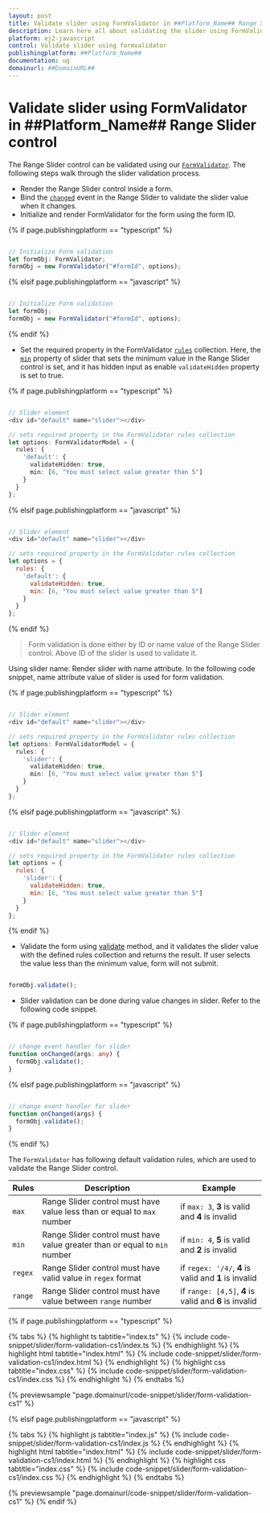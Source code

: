 ```yaml
---
layout: post
title: Validate slider using FormValidator in ##Platform_Name## Range Slider | Syncfusion
description: Learn here all about validating the slider using FormValidator in the Syncfusion ##Platform_Name## Range Slider control of Syncfusion Essential JS 2 and more.
platform: ej2-javascript
control: Validate slider using formvalidator
publishingplatform: ##Platform_Name##
documentation: ug
domainurl: ##DomainURL##
---
```


# Validate slider using FormValidator in ##Platform_Name## Range Slider control

The Range Slider control can be validated using our [`FormValidator`](../../form-validator/). The following steps walk through the slider validation process.

* Render the Range Slider control inside a form.
* Bind the [`changed`](../../api/slider/#changed) event in the Range Slider to validate the slider value when it changes.
* Initialize and render FormValidator for the form using the form ID.

{% if page.publishingplatform == "typescript" %}

```ts

// Initialize Form validation
let formObj: FormValidator;
formObj = new FormValidator("#formId", options);

```
{% elsif page.publishingplatform == "javascript" %}

```js

// Initialize Form validation
let formObj;
formObj = new FormValidator("#formId", options);

```

{% endif %}

* Set the required property in the FormValidator [`rules`](../../api/form-validator/#rules) collection. Here, the [`min`](../../api/slider/#min) property of slider that sets the minimum value in the Range Slider control is set, and it has hidden input as enable `validateHidden` property is set to true.

{% if page.publishingplatform == "typescript" %}

```ts

// Slider element
<div id="default" name="slider"></div>

// sets required property in the FormValidator rules collection
let options: FormValidatorModel = {
  rules: {
    'default': {
      validateHidden: true,
      min: [6, "You must select value greater than 5"]
    }
  }
};

```

{% elsif page.publishingplatform == "javascript" %}

```js

// Slider element
<div id="default" name="slider"></div>

// sets required property in the FormValidator rules collection
let options = {
  rules: {
    'default': {
      validateHidden: true,
      min: [6, "You must select value greater than 5"]
    }
  }
};

```

{% endif %}

> Form validation is done either by ID or name value of the Range Slider control. Above ID of the slider is used to validate it.

Using slider name: Render slider with name attribute. In the following code snippet, name attribute value of slider is used for form validation.

{% if page.publishingplatform == "typescript" %}

```ts

// Slider element
<div id="default" name="slider"></div>

// sets required property in the FormValidator rules collection
let options: FormValidatorModel = {
  rules: {
    'slider': {
      validateHidden: true,
      min: [6, "You must select value greater than 5"]
    }
  }
};

```

{% elsif page.publishingplatform == "javascript" %}

```js

// Slider element
<div id="default" name="slider"></div>

// sets required property in the FormValidator rules collection
let options = {
  rules: {
    'slider': {
      validateHidden: true,
      min: [6, "You must select value greater than 5"]
    }
  }
};

```

{% endif %}

* Validate the form using [validate](../../api/form-validator/#validate) method, and it validates the slider value with the defined rules collection and returns the result. If user selects the value less than the minimum value, form will not submit.

```ts

formObj.validate();

```

* Slider validation can be done during value changes in slider. Refer to the following code snippet.

{% if page.publishingplatform == "typescript" %}

```ts

// change event handler for slider
function onChanged(args: any) {
  formObj.validate();
}

```

{% elsif page.publishingplatform == "javascript" %}

```js

// change event handler for slider
function onChanged(args) {
  formObj.validate();
}

```

{% endif %}

The `FormValidator` has following default validation rules, which are used to validate the Range Slider control.

| Rules | Description | Example |
| ------------- | ------------- | ------------- |
| `max` | Range Slider control must have value less than or equal to `max` number | if `max: 3`, **3** is valid and **4** is invalid |
| `min` | Range Slider control must have value greater than or equal to `min` number | if `min: 4`, **5** is valid and **2** is invalid |
| `regex` | Range Slider control must have valid value in `regex` format | if `regex: '/4/`, **4** is valid and **1** is invalid |
| `range` | Range Slider control must have value between `range` number | if `range: [4,5]`, **4** is valid and **6** is invalid |

{% if page.publishingplatform == "typescript" %}

{% tabs %}
{% highlight ts tabtitle="index.ts" %}
{% include code-snippet/slider/form-validation-cs1/index.ts %}
{% endhighlight %}
{% highlight html tabtitle="index.html" %}
{% include code-snippet/slider/form-validation-cs1/index.html %}
{% endhighlight %}
{% highlight css tabtitle="index.css" %}
{% include code-snippet/slider/form-validation-cs1/index.css %}
{% endhighlight %}
{% endtabs %}

{% previewsample "page.domainurl/code-snippet/slider/form-validation-cs1" %}

{% elsif page.publishingplatform == "javascript" %}

{% tabs %}
{% highlight js tabtitle="index.js" %}
{% include code-snippet/slider/form-validation-cs1/index.js %}
{% endhighlight %}
{% highlight html tabtitle="index.html" %}
{% include code-snippet/slider/form-validation-cs1/index.html %}
{% endhighlight %}
{% highlight css tabtitle="index.css" %}
{% include code-snippet/slider/form-validation-cs1/index.css %}
{% endhighlight %}
{% endtabs %}

{% previewsample "page.domainurl/code-snippet/slider/form-validation-cs1" %}
{% endif %}
